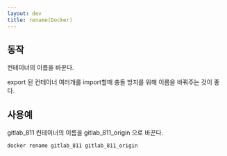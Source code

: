 ```yaml
---
layout: dev
title: rename(Docker)
---
```

## 동작
컨테이너의 이름을 바꾼다.

export 된 컨테이너 여러개를 import할때 충돌 방지를 위해 이름을 바꿔주는 것이 좋다.

## 사용예
gitlab_811 컨테이너의 이름을 gitlab_811_origin 으로 바꾼다.
```
docker rename gitlab_811 gitlab_811_origin
```